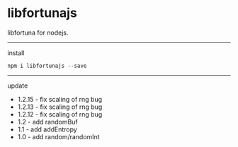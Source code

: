 # libfortunajs
libfortuna for nodejs.

------

install

```
npm i libfortunajs --save
```

------

update

- 1.2.15 - fix scaling of rng bug
- 1.2.13 - fix scaling of rng bug
- 1.2.12 - fix scaling of rng bug
- 1.2 - add randomBuf
- 1.1 - add addEntropy
- 1.0 - add random/randomInt